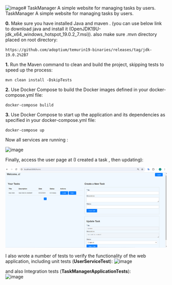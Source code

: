 ![image](https://github.com/user-attachments/assets/20a9abfb-52bf-4052-bdf8-9d39b471735e)# TaskManager
A simple website for managing tasks by users.
TaskManager
A simple website for managing tasks by users.

**0.** Make sure you have installed Java and maven . (you can use below link to download java and install it (OpenJDK19U-jdk_x64_windows_hotspot_19.0.2_7.msi)). also make sure .mvn directory placed on root directory:
```
https://github.com/adoptium/temurin19-binaries/releases/tag/jdk-19.0.2%2B7
```

**1.** Run the Maven command to clean and build the project, skipping tests to speed up the process:
```
mvn clean install -DskipTests
```
**2.** Use Docker Compose to build the Docker images defined in your docker-compose.yml file:
```
docker-compose bulild
```
**3.** Use Docker Compose to start up the application and its dependencies as specified in your docker-compose.yml file:
```
docker-compose up
```
Now all services are running : 

<img width="666" alt="image" src="https://github.com/user-attachments/assets/ca051636-2541-48ac-98f2-d63cd48966ca">

Finally, access the user page at (I created a task , then updating):

![alt text](image.png)

I also wrote a number of tests to verify the functionality of the web application, including unit tests (**UserServiceTest**):
![image](https://github.com/user-attachments/assets/757e093d-50f1-4fc0-abde-9015d8baba8f)

and also Integration tests (**TaskManagerApplicationTests**):  
![image](https://github.com/user-attachments/assets/d34e93be-a680-4e50-8970-b6793099d3c1)
